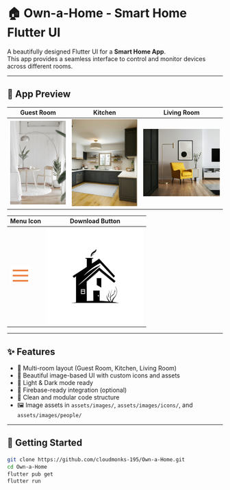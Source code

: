# 🏠 Own-a-Home - Smart Home Flutter UI

A beautifully designed Flutter UI for a **Smart Home App**.  
This app provides a seamless interface to control and monitor devices across different rooms.

---

## 📱 App Preview

| Guest Room | Kitchen | Living Room |
|------------|---------|--------------|
| ![guest room](assets/image/guest_room.jpg) | ![kitchen](assets/image/kitchen.jpg) | ![living room](assets/image/living_room.jpg) |

| Menu Icon | Download Button |
|-----------|------------------|
| ![menu](assets/image/menu.png) | ![download](assets/image/download.png) |

---

## ✨ Features

- 📱 Multi-room layout (Guest Room, Kitchen, Living Room)
- 🎨 Beautiful image-based UI with custom icons and assets
- 🌙 Light & Dark mode ready
- 🔌 Firebase-ready integration (optional)
- 🧩 Clean and modular code structure
- 🖼️ Image assets in `assets/images/`, `assets/images/icons/`, and `assets/images/people/`

---

## 🚀 Getting Started

```bash
git clone https://github.com/cloudmonks-195/Own-a-Home.git
cd Own-a-Home
flutter pub get
flutter run
